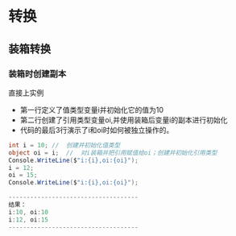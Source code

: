 # 转换
## 装箱转换
### 装箱时创建副本
直接上实例  
* 第一行定义了值类型变量i并初始化它的值为10  
* 第二行创建了引用类型变量oi,并使用装箱后变量i的副本进行初始化  
* 代码的最后3行演示了i和oi时如何被独立操作的。  
```c#
int i = 10; //  创建并初始化值类型
object oi = i;  //  对i装箱并把引用赋值给oi；创建并初始化引用类型
Console.WriteLine($"i:{i},oi:{oi}");
i = 12;
oi = 15;
Console.WriteLine($"i:{i},oi:{oi}");

------------------------------------
结果：
i:10, oi:10
i:12, oi:15
------------------------------------
```
